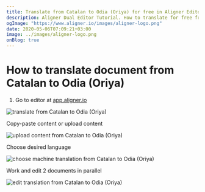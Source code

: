 ```yaml
---
title: Translate from Catalan to Odia (Oriya) for free in Aligner Editor
description: Aligner Dual Editor Tutorial. How to translate for free from Catalan to Odia (Oriya). Aligner is multilingual document management platform. 
ogImage: "https://www.aligner.io/images/aligner-logo.png"
date: 2020-05-06T07:09:21+03:00
image: ../images/aligner-logo.png
onBlog: true
---
```


# How to translate document from Catalan to Odia (Oriya)

1. Go to editor at [app.aligner.io](https://app.aligner.io "Aligner App web page")

![translate from Catalan to Odia (Oriya)](../aligner-blank-editor.png "translate from Catalan to Odia (Oriya)")

Copy-paste content or upload content

![upload content from Catalan to Odia (Oriya)](../aligner-uploaded-document.png "upload content from Catalan to Odia (Oriya)")

Choose desired language

![choose machine translation from Catalan to Odia (Oriya)](../aligner-language-dropdown.png "choose machine translation from Catalan to Odia (Oriya)")

Work and edit 2 documents in parallel

![edit translation from Catalan to Odia (Oriya)](../aligner-double-sitded-editor.png "edit translation from Catalan to Odia (Oriya)")

